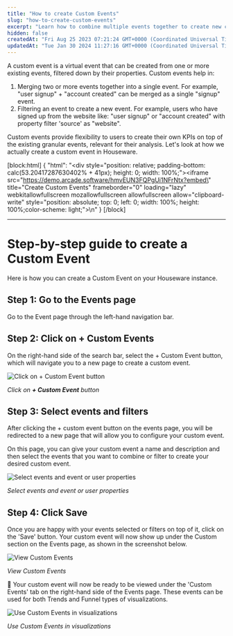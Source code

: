 ```yaml
---
title: "How to create Custom Events"
slug: "how-to-create-custom-events"
excerpt: "Learn how to combine multiple events together to create new custom events"
hidden: false
createdAt: "Fri Aug 25 2023 07:21:24 GMT+0000 (Coordinated Universal Time)"
updatedAt: "Tue Jan 30 2024 11:27:16 GMT+0000 (Coordinated Universal Time)"
---
```

A custom event is a virtual event that can be created from one or more existing events, filtered down by their properties. Custom events help in:

1. Merging two or more events together into a single event. For example, "user signup" + "account created" can be merged as a single "signup" event.
2. Filtering an event to create a new event. For example, users who have signed up from the website like: "user signup" or "account created" with property filter 'source' as "website". 

Custom events provide flexibility to users to create their own KPIs on top of the existing granular events, relevant for their analysis. Let's look at how we actually create a custom event in Houseware.

[block:html]
{
  "html": "<div style=\"position: relative; padding-bottom: calc(53.20417287630402% + 41px); height: 0; width: 100%;\"><iframe src=\"https://demo.arcade.software/hmvEUN3FQPgUi1NFrNtx?embed\" title=\"Create Custom Events\" frameborder=\"0\" loading=\"lazy\" webkitallowfullscreen mozallowfullscreen allowfullscreen allow=\"clipboard-write\" style=\"position: absolute; top: 0; left: 0; width: 100%; height: 100%;color-scheme: light;\"></iframe></div>\n"
}
[/block]


***

# Step-by-step guide to create a Custom Event

Here is how you can create a Custom Event on your Houseware instance.

## Step 1: Go to the Events page

Go to the Event page through the left-hand navigation bar.

## Step 2: Click on + Custom Events

On the right-hand side of the search bar, select the + Custom Event button, which will navigate you to a new page to create a custom event.

![Click on **+ Custom Event** button](https://files.readme.io/6eaa2a9-Screenshot_2024-01-30_at_4.36.19_PM.png)

*Click on **+ Custom Event** button*


## Step 3: Select events and filters

After clicking the + custom event button on the events page, you will be redirected to a new page that will allow you to configure your custom event.

On this page, you can give your custom event a name and description and then select the events that you want to combine or filter to create your desired custom event.

![Select events and event or user properties](https://files.readme.io/0339f92-Screenshot_2024-01-30_at_4.47.53_PM.png)

*Select events and event or user properties*


## Step 4: Click Save

Once you are happy with your events selected or filters on top of it, click on the 'Save' button. Your custom event will now show up under the Custom section on the Events page, as shown in the screenshot below.

![View Custom Events](https://files.readme.io/6a49cdf-Screenshot_2024-01-30_at_4.52.21_PM.png)

*View Custom Events*


:tada: Your custom event will now be ready to be viewed under the 'Custom Events' tab on the right-hand side of the Events page. These events can be used for both Trends and Funnel types of visualizations.

![Use Custom Events in visualizations](https://files.readme.io/548bf82-Screenshot_2024-01-30_at_4.56.13_PM.png)

*Use Custom Events in visualizations*
